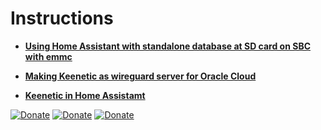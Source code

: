 # Instructions


- **[Using Home Assistant with standalone database at SD card on SBC with emmc](https://github.com/ntguest/instructions/blob/main/custom_path_standalone_mariadb_access_supervised.md)**

- **[Making Keenetic as wireguard server for Oracle Cloud](https://github.com/ntguest/instructions/blob/main/wireguard-oracle.md)**

- **[Keenetic in Home Assistamt](https://github.com/ntguest/instructions/blob/main/keenetic-home-assistant.md)**




[![Donate](https://img.shields.io/badge/donate-Beer-yellow.svg)](https://www.buymeacoffee.com/ntguest)
[![Donate](https://img.shields.io/badge/donate-Yandex-blueviolet.svg)](https://yoomoney.ru/to/410011383527168)
[![Donate](https://img.shields.io/badge/ask_in-Telegram-blue.svg)](https://t.me/avkulikoff)

